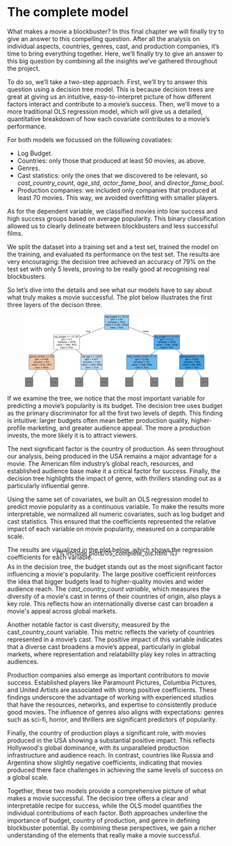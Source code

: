 # The complete model

What makes a movie a blockbuster? In this final chapter we will finally try to give an answer to this compelling question. After all the analysis on individual aspects, countries, genres, cast, and production companies, it’s time to bring everything together. Here, we’ll finally try to give an answer to this big question by combining all the insights we’ve gathered throughout the project.

To do so, we’ll take a two-step approach. First, we’ll try to answer this question using a decision tree model. This is because decision trees are great at giving us an intuitive, easy-to-interpret picture of how different factors interact and contribute to a movie’s success. Then, we’ll move to a more traditional OLS regression model, which will give us a detailed, quantitative breakdown of how each covariate contributes to a movie’s performance.

For both models we focussed on the following covatiates:
- Log Budget.
- Countries: only those that produced at least 50 movies, as above.
- Genres.
- Cast statistics: only the ones that we discovered to be relevant, so *cast_country_count*, *age_std*, *actor_fame_bool*, and *director_fame_bool*.
- Production companies: we included only companies that produced at least 70 movies. This way, we avoided overfitting with smaller players.

As for the dependent variable, we classified movies into low success and high success groups based on average popularity. This binary classification allowed us to clearly delineate between blockbusters and less successful films.

We split the dataset into a training set and a test set, trained the model on the training, and evaluated its performance on the test set. The results are very encouraging: the decision tree achieved an accuracy of 79% on the test set with only 5 levels, proving to be really good at recognising real blockbusters.

So let’s dive into the details and see what our models have to say about what truly makes a movie successful. The plot below illustrates the first three layers of the decison three.
<figure class="center">
  <img src="./assets/img/05_tree.png" class = "center" width="1000"> 
</figure>
If we examine the tree, we notice that the most important variable for predicting a movie’s popularity is its budget. The decision tree uses budget as the primary discriminator for all the first two levels of depth. This finding is intuitive: larger budgets often mean better production quality, higher-profile marketing, and greater audience appeal. The more a production invests, the more likely it is to attract viewers.

The next significant factor is the country of production. As seen throughout our analysis, being produced in the USA remains a major advantage for a movie. The American film industry’s global reach, resources, and established audience base make it a critical factor for success. Finally, the decision tree highlights the impact of genre, with thrillers standing out as a particularly influential genre.

Using the same set of covariates, we built an OLS regression model to predict movie popularity as a continuous variable. To make the results more interpretable, we normalized all numeric covariates, such as log budget and cast statistics. This ensured that the coefficients represented the relative impact of each variable on movie popularity, measured on a comparable scale.

The results are visualized in the plot below, which shows the regression coefficients for each variable.

<div style="display: flex; justify-content: center; margin-top: -40px;">
    {% include plots/05_complete_ols.html %}
</div>

As in the decision tree, the budget stands out as the most significant factor influencing a movie's popularity. The large positive coefficient reinforces the idea that bigger budgets lead to higher-quality movies and wider audience reach. The *cast_country_count variable*, which measures the diversity of a movie's cast in terms of their countries of origin, also plays a key role. This reflects how an internationally diverse cast can broaden a movie's appeal across global markets.

Another notable factor is cast diversity, measured by the cast_country_count variable. This metric reflects the variety of countries represented in a movie’s cast. The positive impact of this variable indicates that a diverse cast broadens a movie’s appeal, particularly in global markets, where representation and relatability play key roles in attracting audiences.

Production companies also emerge as important contributors to movie success. Established players like Paramount Pictures, Columbia Pictures, and United Artists are associated with strong positive coefficients. These findings underscore the advantage of working with experienced studios that have the resources, networks, and expertise to consistently produce good movies. The influence of genres also aligns with expectations: genres such as sci-fi, horror, and thrillers are significant predictors of popularity. 

Finally, the country of production plays a significant role, with movies produced in the USA showing a substantial positive impact. This reflects Hollywood's global dominance, with its unparalleled production infrastructure and audience reach. In contrast, countries like Russia and Argentina show slightly negative coefficients, indicating that movies produced there face challenges in achieving the same levels of success on a global scale.

Together, these two models provide a comprehensive picture of what makes a movie successful. The decision tree offers a clear and interpretable recipe for success, while the OLS model quantifies the individual contributions of each factor. Both approaches underline the importance of budget, country of production, and genre in defining blockbuster potential. By combining these perspectives, we gain a richer understanding of the elements that really make a movie successful.